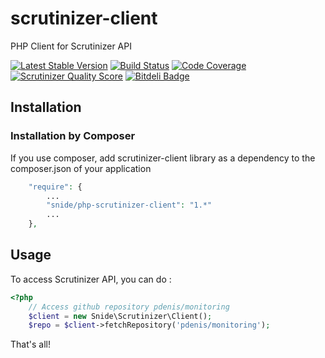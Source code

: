 scrutinizer-client
==================

PHP Client for Scrutinizer API

[![Latest Stable Version](https://poser.pugx.org/snide/php-scrutinizer-client/v/stable.png)](https://packagist.org/packages/snide/php-scrutinizer-client)
[![Build Status](https://travis-ci.org/pdenis/scrutinizer-client.png)](https://travis-ci.org/pdenis/scrutinizer-client)
[![Code Coverage](https://scrutinizer-ci.com/g/pdenis/scrutinizer-client/badges/coverage.png?s=42ec5b2add715a1a352199ef5a4b5d2fad8f94c7)](https://scrutinizer-ci.com/g/pdenis/scrutinizer-client/)
[![Scrutinizer Quality Score](https://scrutinizer-ci.com/g/pdenis/scrutinizer-client/badges/quality-score.png?s=1e78f6c9dc72ab19802410e4b9e84024fc051766)](https://scrutinizer-ci.com/g/pdenis/scrutinizer-client/)
[![Bitdeli Badge](https://d2weczhvl823v0.cloudfront.net/pdenis/scrutinizer-client/trend.png)](https://bitdeli.com/free "Bitdeli Badge")

## Installation

### Installation by Composer

If you use composer, add scrutinizer-client library as a dependency to the composer.json of your application

```php
    "require": {
        ...
        "snide/php-scrutinizer-client": "1.*"
        ...
    },

```

## Usage

To access Scrutinizer API, you can do :

```php
<?php
    // Access github repository pdenis/monitoring
    $client = new Snide\Scrutinizer\Client();
    $repo = $client->fetchRepository('pdenis/monitoring');
```

That's all!